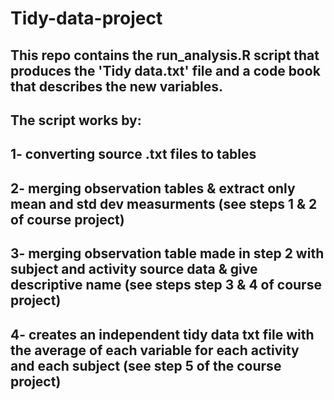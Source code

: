 # Tidy-data-project
## This repo contains the run_analysis.R script that produces the 'Tidy data.txt' file and a code book that describes the new variables.
## The script works by:
## 1- converting source .txt files to tables
## 2- merging observation tables & extract only mean and std dev measurments (see steps 1 & 2 of course project)
## 3- merging observation table made in step 2 with subject and activity source data & give descriptive name (see steps step 3 & 4 of course project)
## 4- creates an independent tidy data txt file with the average of each variable for each activity and each subject (see step 5 of the course project)
